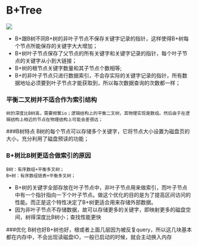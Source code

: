 # B+Tree

   ![](https://outman-1252077993.cos.ap-nanjing.myqcloud.com/stickPicture.png)
+ B+跟B树不同B+树的非叶子节点不保存关键字记录的指针，这样使得B+树每个节点所能保存的关键字大大增加；
+ B+树叶子节点保存了父节点的所有关键字和关键字记录的指针，每个叶子节点的关键字从小到大链接；
+ B+树的根节点关键字数量和其子节点个数相等;
+ B+的非叶子节点只进行数据索引，不会存实际的关键字记录的指针，所有数据地址必须要到叶子节点才能获取到，所以每次数据查询的次数都一样；

### 平衡二叉树并不适合作为索引结构
    树的深度比B树高，需要频繁io；逻辑结构上的平衡二叉树，其物理实现是数组。然后由于在逻辑结构上相近的节点在物理结构上可能会差很远；

###B树特点
     B树的每个节点可以存储多个关键字，它将节点大小设置为磁盘页的大小，充分利用了磁盘预读的功能；
     
### B+树比B树更适合做索引的原因
    B树：有序数组+平衡多叉树； 
    B+树：有序数组链表+平衡多叉树；

   + B+树的关键字全部存放在叶子节点中，非叶子节点用来做索引，而叶子节点中有一个指针指向一下个叶子节点。做这个优化的目的是为了提高区间访问的性能。而正是这个特性决定了B+树更适合用来存储外部数据。
   + 因为非叶子节点不存储数据，故可以存储更多的关键字，即映射更多的磁盘空间，树得深度比B树小；查找性能更快
   
###优化
    B树也好B+树也好，根或者上面几层因为被反复query，所以这几块基本都在内存中，不会出现读磁盘IO，一般已启动的时候，就会主动换入内存        